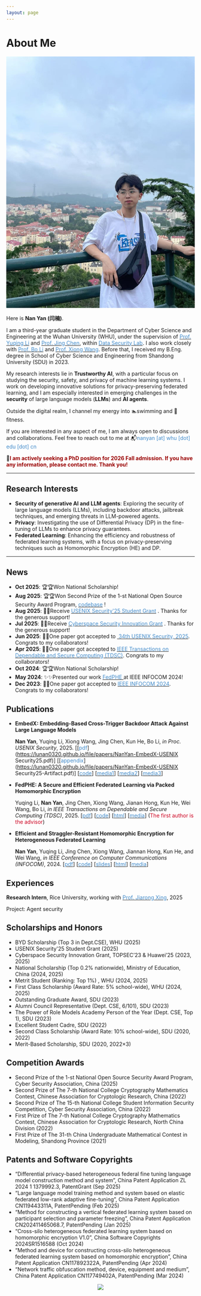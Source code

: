 ```yaml
---
layout: page
---
```


# About Me

<img src="images\photo\photo2.jpg" class="floatpic">

Here is **Nan Yan (闫楠)**.<br>

I am a third-year graduate student in the Department of Cyber Science and Engineering at the Wuhan University (WHU), under the supervision of [<font color="#428bca">Prof. Yuqing Li</font>](https://liyuqingwhu.github.io/lyq/) and [<font color="#428bca">Prof. Jing Chen</font>](https://cse.whu.edu.cn/info/1101/1784.htm), within [<font color="#428bca">Data Security Lab</font>](https://datasec.whu.edu.cn/). I also work closely with [<font color="#428bca">Prof. Bo Li</font>](https://www.cse.ust.hk/~bli/)  and [<font color="#428bca">Prof. Xiong Wang</font>](https://wangxionghome.github.io/). Before that, I received my B.Eng. degree in School of Cyber Science and Engineering from Shandong University (SDU) in 2023.

My research interests lie in **Trustworthy AI**, with a particular focus on studying the security, safety, and privacy of machine learning systems. I work on developing innovative solutions for privacy-preserving federated learning, and I am especially interested in emerging challenges in the **security** of large language models (**LLMs**) and **AI agents**.

Outside the digital realm, I channel my energy into 🏊swimming and 💪fitness.

If you are interested in any aspect of me, I am always open to discussions and collaborations. Feel free to reach out to me at  📬<font color="#428bca">nanyan [at] whu [dot] edu [dot] cn</font> 

📌**<font color="#990000">I am actively seeking a PhD position for 2026 Fall admission. If you have any information, please contact me. Thank you!</font>**

---

## Research Interests

- **Security of generative AI and LLM agents**: Exploring the security of large language models (LLMs), including backdoor attacks, jailbreak techniques, and emerging threats in LLM-powered agents.
- **Privacy**: Investigating the use of Differential Privacy (DP) in the fine-tuning of LLMs to enhance privacy guarantees.
- **Federated Learning**: Enhancing the efficiency and robustness of federated learning systems, with a focus on privacy-preserving techniques such as Homomorphic Encryption (HE) and DP.

---

## News 

- **Oct 2025**: 🏆🏆Won National Scholarship!
- **Aug 2025**: 🏆🏆Won Second Prize of the 1-st National Open Source Security Award Program, [<font color="#428bca">codebase</font>](https://github.com/lunan0320/Pioneer) !
- **Aug 2025**: 🎉🎉Receive [<font color="#428bca">USENIX Security'25 Student Grant</font>](https://www.usenix.org/conference/usenixsecurity25/grants) . Thanks for the generous support!
- **Jul 2025**: 🎉🎉Receive [<font color="#428bca">Cyberspace Security Innovation Grant</font>](https://zzjh.org.cn/#/) . Thanks for the generous support!
- **Jun 2025**: 🎉🎉One paper got accepted to [<font color="#428bca"> 34th USENIX Security, 2025</font>](https://www.usenix.org/conference/usenixsecurity25). Congrats to my collaborators!
- **Apr 2025**: 🎉🎉One paper got accepted to [<font color="#428bca"> IEEE Transactions on Dependable and Secure Computing (TDSC)</font>](https://ieeexplore.ieee.org/xpl/aboutJournal.jsp?punumber=8858). Congrats to my collaborators!
- **Oct 2024**: 🏆🏆Won National Scholarship!
- **May 2024**: ✨✨Presented our work [<font color="#428bca">FedPHE</font> ](https://ieeexplore.ieee.org/abstract/document/10621440) at IEEE INFOCOM 2024!
- **Dec 2023**: 🎉🎉One paper got accepted to [<font color="#428bca">IEEE INFOCOM 2024</font>](https://infocom2024.ieee-infocom.org/). Congrats to my collaborators!

## Publications

- **EmbedX: Embedding-Based Cross-Trigger Backdoor Attack Against Large Language Models**

  **Nan Yan**, Yuqing Li, Xiong Wang, Jing Chen, Kun He, Bo Li, *in Proc. USENIX Security*, 2025. [[<font color="#428bca">pdf</font>](https://lunan0320.github.io/file/papers/NanYan-EmbedX-USENIX Security25.pdf)] [[<font color="#428bca">appendix</font>](https://lunan0320.github.io/file/papers/NanYan-EmbedX-USENIX Security25-Artifact.pdf)] [[<font color="#428bca">code</font>](https://github.com/lunan0320/EmbedX)] [[<font color="#428bca">media1</font>](https://mp.weixin.qq.com/s/HXNWzYXjpwvp0jdKn38XaA)] [[<font color="#428bca">media2</font>](https://news.whu.edu.cn/info/1015/483347.htm)] [[<font color="#428bca">media3</font>](https://mp.weixin.qq.com/s/xZT-dVgy0cAg3s_CjqWcEw)]

- **FedPHE: A Secure and Efficient Federated Learning via Packed Homomorphic Encryption**

  Yuqing Li, **Nan Yan**, Jing Chen, Xiong Wang, Jianan Hong, Kun He, Wei Wang, Bo Li, *in IEEE Transactions on Dependable and Secure Computing (TDSC)*, 2025. [[<font color="#428bca">pdf</font>](https://lunan0320.github.io/file/papers/NanYan-FedPHE-TDSC25.pdf)] [[<font color="#428bca">code</font>](https://github.com/lunan0320/FedPHE)] [[<font color="#428bca">html</font>](https://ieeexplore.ieee.org/abstract/document/10989521)]  [[<font color="#428bca">media</font>](https://mp.weixin.qq.com/s/PbtUnfAdehsoR-ZfR8Y1ew)] (<font color="#cc011f">The first author is the advisor</font>)

- **Efficient and Straggler-Resistant Homomorphic Encryption for Heterogeneous Federated Learning**

  **Nan Yan**, Yuqing Li, Jing Chen, Xiong Wang, Jiannan Hong, Kun He, and Wei Wang, *in IEEE Conference on Computer Communications (INFOCOM)*, 2024. [[<font color="#428bca">pdf</font>](https://lunan0320.github.io/file/papers/NanYan-INFOCOM24.pdf)] [[<font color="#428bca">code</font>](https://github.com/lunan0320/FedPHE)] [[<font color="#428bca">slides</font>](https://lunan0320.github.io/file/papers/NanYan-INFOCOM24-slides.pdf)] [[<font color="#428bca">html</font>](https://ieeexplore.ieee.org/document/10621440)] [[<font color="#428bca">media</font>](https://mp.weixin.qq.com/s/XoV_rBOEaz9ruhvX6h6Ztw)]

## Experiences

**Research Intern**, Rice University, working with [<font color="#428bca">Prof. Jiarong Xing</font>](https://jxing.me/), 2025 

Project: Agent security 

<!-- **Research Intern**, Pennsylvania State University, working with [<font color="#428bca">Prof. Peng Liu</font>](https://s2.ist.psu.edu/pliu/), 2025Project: Static code analysis of agent memory -->


##  Scholarships and Honors

- BYD Scholarship (Top 3 in Dept.CSE), WHU (2025)
- USENIX Security'25 Student Grant (2025)
- Cyberspace Security Innovation Grant, TOPSEC’23 & Huawei’25 (2023, 2025)
- National Scholarship (Top 0.2% nationwide), Ministry of Education, China (2024, 2025)
- Metrit Student (Ranking: Top 1%) , WHU (2024, 2025)
-  First Class Scholarship (Award Rate: 5% school-wide), WHU (2024, 2025)
- Outstanding Graduate Award, SDU (2023)
- Alumni Council Representative (Dept. CSE, 6/101), SDU (2023)
- The Power of Role Models Academy Person of the Year (Dept. CSE, Top 1), SDU (2023)
-  Excellent Student Cadre, SDU (2022)
- Second Class Scholarship (Award Rate: 10% school-wide), SDU (2020, 2022)
- Merit-Based Scholarship, SDU (2020, 2022×3)

##  Competition Awards

- Second Prize of the 1-st National Open Source Security Award Program, Cyber Security Association, China (2025)
- Second Prize of The 7-th National College Cryptography Mathematics Contest, Chinese Association for Cryptologic Research, China (2022)
- Second Prize of The 15-th National College Student Information Security Competition, Cyber Security Association, China (2022)
- First Prize of The 7-th National College Cryptography Mathematics Contest, Chinese Association for Cryptologic Research, North China Division (2022)
- First Prize of The 31-th China Undergraduate Mathematical Contest in Modeling, Shandong Province (2021)

##  Patents and Software Copyrights

- &ldquo;Differential privacy-based heterogeneous federal fine tuning language model construction method and system&rdquo;, China Patent Application ZL 2024 1 1379992.3, PatentGrant (Sep 2025)
- “Large language model training method and system based on elastic federated low-rank adaptive fine-tuning&rdquo;, China Patent Application CN119443311A, PatentPending (Feb 2025)
- &ldquo;Method for constructing a vertical federated learning system based on participant selection and parameter freezing&rdquo;, China Patent Application CN202411465068.7, PatentPending (Jan 2025)
- &ldquo;Cross-silo heterogeneous federated learning system based on homomorphic encryption V1.0&rdquo;, China Software Copyrights 2024SR1516588 (Oct 2024)
- &ldquo;Method and device for constructing cross-silo heterogeneous federated learning system based on homomorphic encryption&rdquo;, China Patent Application CN117892322A, PatentPending (Apr 2024)
- &ldquo;Network traffic obfuscation method, device, equipment and medium&rdquo;, China Patent Application CN117749402A, PatentPending (Mar 2024)

<div style="text-align: center;">
  <a href="https://clustrmaps.com/site/1c589" title="ClustrMaps"><img src="//www.clustrmaps.com/map_v2.png?d=SyeUVfbLgTPj_Jd0Sk1e10UKgOSeqim_lijx_SJdDeA&cl=ffffff&t=tt" /></a >
</div>